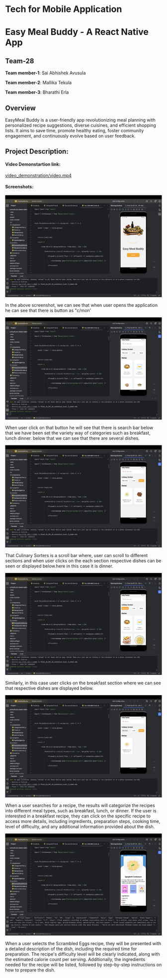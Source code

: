 # Tech for Mobile Application
# Easy Meal Buddy - A React Native App

## Team-28

**Team member-1**: Sai Abhishek Avusula

**Team member-2**: Mallika Tekula

**Team member-3**: Bharathi Erla


## Overview 

EasyMeal Buddy is a user-friendly app revolutionizing meal planning with personalized recipe suggestions, diverse cuisines, and efficient shopping lists. It aims to save time, promote healthy eating, foster community engagement, and continuously evolve based on user feedback.

## Project Description:

####  Video Demonstartion link:
[video_demonstration/video.mp4](video_demonstration/video.mp4)<br />

####  Screenshots:

![Basic html](images/01.png)<br />

In the above screenshot, we can see that when user opens the application he can see that there is button as "c/mon' 

![Basic html](images/02.png)<br />

When user click on that button he will see that there is search bar below that we have been set the variety way of categories such as breakfast, lunch dinner. below that we can see that there are several dishes.

![Basic html](images/03.png)<br />

That Culinary Sorters is a scroll bar where, user can scroll to different sections and when user clicks on the each section respective dishes can be seen or displayed below.here in this case it is dinner.

![Basic html](images/04.png)<br />

Similarly, in this case user clicks on the breakfast section where we can see that respective dishes are displayed below.

![Basic html](images/06.png)<br />

When a user searches for a recipe, the results will categorize the recipes into different meal types, such as breakfast, lunch, or dinner. If the user is interested in a breakfast recipe, they can click on the specific recipe to access more details, including ingredients, preparation steps, cooking time, level of difficulty, and any additional information provided about the dish.

![Basic html](images/07.png)<br />

When a user selects the Scrambled Eggs recipe, they will be presented with a detailed description of the dish, including the required time for preparation. The recipe's difficulty level will be clearly indicated, along with the estimated calorie count per serving. Additionally, the ingredients needed for the recipe will be listed, followed by step-by-step instructions on how to prepare the dish.




